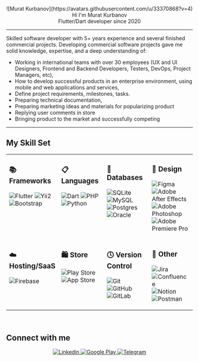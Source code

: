 <div align="center">![Murat Kurbanov](https://avatars.githubusercontent.com/u/33370868?v=4)<br>Hi I'm Murat Kurbanov</div>

<div color="green" align="center"> Flutter/Dart developer since 2020 </div>

---

Skilled software developer with 5+ years experience and several finished commercial projects.
Developing commercial software projects gave me solid knowledge, expertise, and a deep understanding of:

- Working in international teams with over 30 employees (UX and UI Designers, Frontend and Backend Developers, Testers, DevOps, Project Managers, etc),
- How to develop successful products in an enterprise environment, using mobile and web applications and services,
- Define project requirements, milestones, tasks.
- Preparing technical documentation,
- Preparing marketing ideas and materials for popularizing product
- Replying user comments in store
- Bringing product to the market and successfully competing

---

## My Skill Set

<table>
<tr><td valign="top" width="25%">

### 📚 Frameworks

![Flutter](https://img.shields.io/badge/Flutter-%2302569B.svg?style=for-the-badge&logo=Flutter&logoColor=white)
![Yii2](https://www.yiiframework.com/image/logo.svg?style=for-the-badge&logo=spring&logoColor=white)
![Bootstrap](https://img.shields.io/badge/bootstrap-%23563D7C.svg?style=for-the-badge&logo=bootstrap&logoColor=white)

</td><td valign="top" width="25%">

### 📋 Languages

![Dart](https://img.shields.io/badge/dart-%230175C2.svg?style=for-the-badge&logo=dart&logoColor=white)
![PHP](https://img.shields.io/badge/php-%23777BB4.svg?style=for-the-badge&logo=php&logoColor=white)
![Python](https://img.shields.io/badge/python-3670A0?style=for-the-badge&logo=python&logoColor=ffdd54)

</td><td valign="top" width="25%">

### 💾 Databases

![SQLite](https://img.shields.io/badge/sqlite-%2307405e.svg?style=for-the-badge&logo=sqlite&logoColor=white)
![MySQL](https://img.shields.io/badge/mysql-%2300f.svg?style=for-the-badge&logo=mysql&logoColor=white)
![Postgres](https://img.shields.io/badge/postgres-%23316192.svg?style=for-the-badge&logo=postgresql&logoColor=white)
![Oracle](https://img.shields.io/badge/Oracle-F80000?style=for-the-badge&logo=oracle&logoColor=white)

</td><td valign="top" width="25%">

### 🎨 Design

![Figma](https://img.shields.io/badge/figma-%23F24E1E.svg?style=for-the-badge&logo=figma&logoColor=white)
![Adobe After Effects](https://img.shields.io/badge/Adobe%20After%20Effects-9999FF.svg?style=for-the-badge&logo=Adobe%20After%20Effects&logoColor=white)
![Adobe Photoshop](https://img.shields.io/badge/adobe%20photoshop-%2331A8FF.svg?style=for-the-badge&logo=adobe%20photoshop&logoColor=white)
![Adobe Premiere Pro](https://img.shields.io/badge/Adobe%20Premiere%20Pro-9999FF.svg?style=for-the-badge&logo=Adobe%20Premiere%20Pro&logoColor=white)

</td></tr>
<tr><td valign="top" width="25%">

### ☁️ Hosting/SaaS

![Firebase](https://img.shields.io/badge/Firebase-039BE5?style=for-the-badge&logo=Firebase&logoColor=white)

</td><td valign="top" width="25%">

### 🛍️ Store

![Play Store](https://img.shields.io/badge/Google_Play-414141?style=for-the-badge&logo=google-play&logoColor=white)
![App Store](https://img.shields.io/badge/App_Store-0D96F6?style=for-the-badge&logo=app-store&logoColor=white)

</td><td valign="top" width="25%">

### 🕓 Version Control

![Git](https://img.shields.io/badge/git-%23F05033.svg?style=for-the-badge&logo=git&logoColor=white)
![GitHub](https://img.shields.io/badge/github-%23121011.svg?style=for-the-badge&logo=github&logoColor=white)
![GitLab](https://img.shields.io/badge/gitlab-%23181717.svg?style=for-the-badge&logo=gitlab&logoColor=white)

</td><td valign="top" width="25%">

### 🥅 Other

![Jira](https://img.shields.io/badge/jira-%230A0FFF.svg?style=for-the-badge&logo=jira&logoColor=white)
![Confluence](https://img.shields.io/badge/confluence-%23172BF4.svg?style=for-the-badge&logo=confluence&logoColor=white)
![Notion](https://img.shields.io/badge/Notion-%23000000.svg?style=for-the-badge&logo=notion&logoColor=white)
![Postman](https://img.shields.io/badge/Postman-FF6C37?style=for-the-badge&logo=postman&logoColor=white)

</td></tr>

</table>

<br/>

## Connect with me

<div align="center">
<a href="https://www.linkedin.com/in/muratkurbanov/" target="_blank">
<img src=https://img.shields.io/badge/linkedin-%231E77B5.svg?&style=for-the-badge&logo=linkedin&logoColor=white alt="Linkedin" style="margin-bottom: 5px;" />
</a>
<a href="https://play.google.com/store/apps/developer?id=Murat+Kurbanov" target="_blank">
<img src=https://img.shields.io/badge/GooglePay-%233780F1.svg?style=for-the-badge&logo=Google-Pay&logoColor=white alt="Google Play" style="margin-bottom: 5px;" />
</a>
<a href="https://t.me/murat_ti88" target="_blank">
<img src=https://img.shields.io/badge/Telegram-2CA5E0?style=for-the-badge&logo=telegram&logoColor=white alt="Telegram" style="margin-bottom: 5px;" />
</a>
</div>

<br/>
